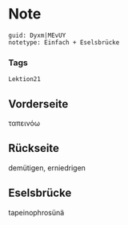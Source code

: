 # Note
```
guid: Dyxm|MEvUY
notetype: Einfach + Eselsbrücke
```

### Tags
```
Lektion21
```

## Vorderseite
ταπεινόω

## Rückseite
demütigen, erniedrigen

## Eselsbrücke
tapeinophrosünä
